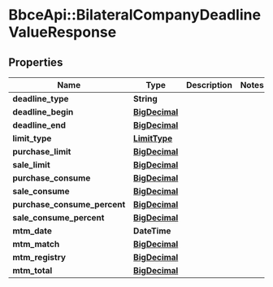 # BbceApi::BilateralCompanyDeadlineValueResponse

## Properties
Name | Type | Description | Notes
------------ | ------------- | ------------- | -------------
**deadline_type** | **String** |  | 
**deadline_begin** | [**BigDecimal**](BigDecimal.md) |  | 
**deadline_end** | [**BigDecimal**](BigDecimal.md) |  | 
**limit_type** | [**LimitType**](LimitType.md) |  | 
**purchase_limit** | [**BigDecimal**](BigDecimal.md) |  | 
**sale_limit** | [**BigDecimal**](BigDecimal.md) |  | 
**purchase_consume** | [**BigDecimal**](BigDecimal.md) |  | 
**sale_consume** | [**BigDecimal**](BigDecimal.md) |  | 
**purchase_consume_percent** | [**BigDecimal**](BigDecimal.md) |  | 
**sale_consume_percent** | [**BigDecimal**](BigDecimal.md) |  | 
**mtm_date** | **DateTime** |  | 
**mtm_match** | [**BigDecimal**](BigDecimal.md) |  | 
**mtm_registry** | [**BigDecimal**](BigDecimal.md) |  | 
**mtm_total** | [**BigDecimal**](BigDecimal.md) |  | 

